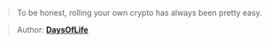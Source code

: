 > To be honest, rolling your own crypto has always been pretty easy.

> Author: **[DaysOfLife][author-profile]**

[author-profile]: https://app.hackthebox.com/users/185587
